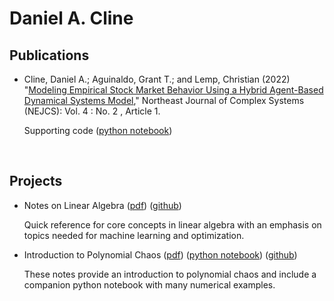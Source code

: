 # Daniel A. Cline


## Publications

- Cline, Daniel A.; Aguinaldo, Grant T.; and Lemp, Christian (2022) "[Modeling Empirical Stock Market Behavior Using a Hybrid Agent-Based Dynamical Systems Model](https://orb.binghamton.edu/nejcs/vol4/iss2/1/)," Northeast Journal of Complex Systems (NEJCS): Vol. 4 : No. 2 , Article 1.

  Supporting code ([python notebook](https://github.com/dcline1/MarketABM/blob/main/MarketABM.ipynb))

<br>


## Projects

- Notes on Linear Algebra ([pdf](https://nbviewer.org/github/dcline1/LinearAlgebra/blob/main/ClineLA.pdf)) ([github](https://github.com/dcline1/LinearAlgebra))

  Quick reference for core concepts in linear algebra with an emphasis on topics needed for machine learning and optimization.


- Introduction to Polynomial Chaos ([pdf](https://nbviewer.org/github/dcline1/PolynomialChaos/blob/main/ClinePCE.pdf)) ([python notebook](https://github.com/dcline1/PolynomialChaos/blob/main/ClinePCE.ipynb)) ([github](https://github.com/dcline1/PolynomialChaos))

  These notes provide an introduction to polynomial chaos and include a companion python notebook with many numerical examples.
 
  
  
 
<br>

<br>

<br>

<br>

<br>

<br>

<br>

<br>

<br>

<br>

